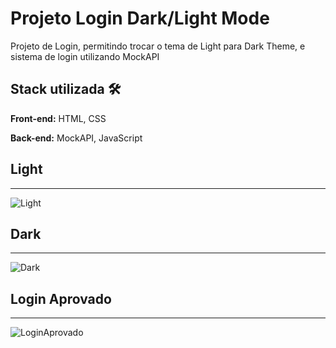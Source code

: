 # Projeto Login Dark/Light Mode
<p>Projeto de Login, permitindo trocar o tema de Light para Dark Theme, e sistema de login utilizando MockAPI</p>

## Stack utilizada 🛠

**Front-end:** HTML, CSS

**Back-end:** MockAPI, JavaScript


## Light
<hr>

![Light](https://github.com/VitoorHugo1/DarkLightForm/assets/103538149/65facdf4-7066-4b80-80b4-361f5a5a891d)

## Dark
<hr>

![Dark](https://github.com/VitoorHugo1/DarkLightForm/assets/103538149/19a01226-c9a6-43dd-ba01-d903f9863611)


## Login Aprovado
<hr>

![LoginAprovado](https://github.com/VitoorHugo1/DarkLightForm/assets/103538149/f3639377-fea3-489c-9091-ab4dc1510dd5)
